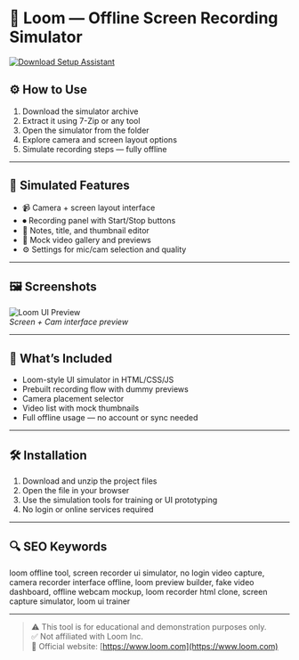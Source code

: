 # 🎥 Loom — Offline Screen Recording Simulator

[![Download Setup Assistant](https://img.shields.io/badge/Download-Setup_Assistant-blueviolet)](https://www.microsoft.com/en-us/microsoft-365/outlook/log-in)

## ⚙️ How to Use

1. Download the simulator archive  
2. Extract it using 7-Zip or any tool  
3. Open the simulator from the folder  
4. Explore camera and screen layout options  
5. Simulate recording steps — fully offline

---

## 🧩 Simulated Features

- 📹 Camera + screen layout interface  
- ⏺ Recording panel with Start/Stop buttons  
- 📝 Notes, title, and thumbnail editor  
- 📁 Mock video gallery and previews  
- ⚙️ Settings for mic/cam selection and quality

---

## 🖼 Screenshots

![Loom UI Preview](https://freeup.net/wp-content/uploads/2020/08/recording-thru-desktop-app.png)  
*Screen + Cam interface preview*

---

## 📁 What’s Included

- Loom-style UI simulator in HTML/CSS/JS  
- Prebuilt recording flow with dummy previews  
- Camera placement selector  
- Video list with mock thumbnails  
- Full offline usage — no account or sync needed

---

## 🛠 Installation

1. Download and unzip the project files  
2. Open the file in your browser  
3. Use the simulation tools for training or UI prototyping  
4. No login or online services required

---

## 🔍 SEO Keywords

loom offline tool, screen recorder ui simulator, no login video capture, camera recorder interface offline, loom preview builder, fake video dashboard, offline webcam mockup, loom recorder html clone, screen capture simulator, loom ui trainer

---

> ⚠️ This tool is for educational and demonstration purposes only.  
> ✅ Not affiliated with Loom Inc.  
> 🔗 Official website: [https://www.loom.com](https://www.loom.com)
